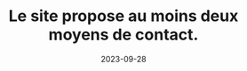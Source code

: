 ---
N: '102'
Rubrique: Identification et contact
title: Le site propose au moins deux moyens de contact. 
detail: Le site propose au moins deux moyens de contact. 
categories: [" Identification et contact"]
agrege: O4102-E016
opquast: '4 102'
indiceebook: '16'
description: "Règle n° 016"
weight:  016
actif: '1'
layout: rules
date: 2023-09-28
tags: ["", ""]
objectif: ["", ""]
Meo: ""
Controle: ""
Auteur: ""
---